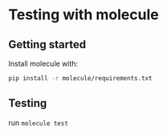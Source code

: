 # Testing with molecule

## Getting started

Install molecule with:
```bash
pip install -r molecule/requirements.txt
```

## Testing

run `molecule test`
